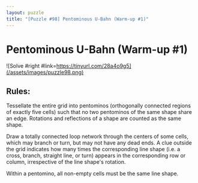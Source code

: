 ```yaml
---
layout: puzzle
title: "[Puzzle #98] Pentominous U-Bahn (Warm-up #1)"
---
```


# Pentominous U-Bahn (Warm-up #1)

![Solve #right #link=https://tinyurl.com/28a4o9g5](/assets/images/puzzle98.png)

## Rules:

Tessellate the entire grid into pentominos (orthogonally connected regions of exactly five cells) such that no two pentominos of the same shape share an edge. Rotations and reflections of a shape are counted as the same shape.

Draw a totally connected loop network through the centers of some cells, which may branch or turn, but may not have any dead ends. A clue outside the grid indicates how many times the corresponding line shape (i.e. a cross, branch, straight line, or turn) appears in the corresponding row or column, irrespective of the line shape's rotation.

Within a pentomino, all non-empty cells must be the same line shape. 
